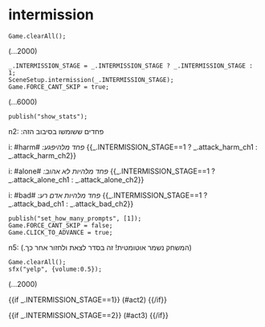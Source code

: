 # intermission

`Game.clearAll();`

(...2000)

```
_.INTERMISSION_STAGE = _.INTERMISSION_STAGE ? _.INTERMISSION_STAGE : 1;
SceneSetup.intermission(_.INTERMISSION_STAGE);
Game.FORCE_CANT_SKIP = true;
```

(...6000)

```
publish("show_stats");
```

n2: :פחדים ששומשו בסיבוב הזה

i: #harm# *:פחד מלהיפגע* {{_.INTERMISSION_STAGE==1 ? _.attack_harm_ch1 : _.attack_harm_ch2}}

i: #alone# *:פחד מלהיות לא אהוב* {{_.INTERMISSION_STAGE==1 ? _.attack_alone_ch1 : _.attack_alone_ch2}}

i: #bad# *:פחד מלהיות אדם רע* {{_.INTERMISSION_STAGE==1 ? _.attack_bad_ch1 : _.attack_bad_ch2}}


```
publish("set_how_many_prompts", [1]);
Game.FORCE_CANT_SKIP = false;
Game.CLICK_TO_ADVANCE = true;
```

n5: (.המשחק נשמר אוטומטית! זה בסדר לצאת ולחזור אחר כך)

```
Game.clearAll();
sfx("yelp", {volume:0.5});
```

(...2000)

{{if _.INTERMISSION_STAGE==1}}
(#act2)
{{/if}}

{{if _.INTERMISSION_STAGE==2}}
(#act3)
{{/if}}
